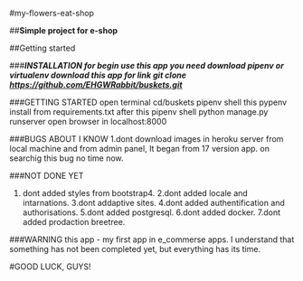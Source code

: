 #my-flowers-eat-shop

##**Simple project for e-shop**

##Getting started

###***INSTALLATION
for begin use this app you need download pipenv or virtualenv
download this app for link git clone https://github.com/EHGWRabbit/buskets.git***

###GETTING STARTED
open terminal
cd/buskets
pipenv shell this 
pypenv install from requirements.txt 
after this 
pipenv shell
python manage.py runserver
open browser in localhost:8000

###BUGS ABOUT I KNOW
1.dont download images in heroku server from local machine and from admin panel, It began from 17 version app. on searchig this bug no time now.

###NOT DONE YET
1. dont added styles from bootstrap4.
2.dont added locale and intarnations.
3.dont addaptive sites.
4.dont added authentification and authorisations.
5.dont added postgresql.
6.dont added docker.
7.dont added prodaction breetree.

###WARNING
this app - my first app in e_commerse apps.
I understand that something has not been completed yet, but everything has its time.

#GOOD LUCK, GUYS!





